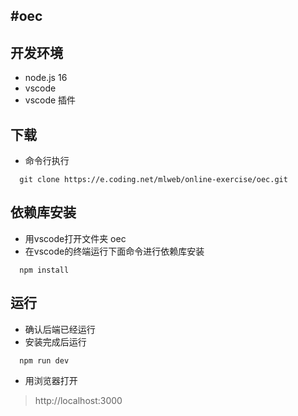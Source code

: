 #oec
---

## 开发环境
* node.js 16
* vscode
* vscode 插件 

## 下载
* 命令行执行
``` shell 
  git clone https://e.coding.net/mlweb/online-exercise/oec.git 
```

## 依赖库安装
* 用vscode打开文件夹 oec
* 在vscode的终端运行下面命令进行依赖库安装
```shell
  npm install
```

## 运行
* 确认后端已经运行
* 安装完成后运行
```shell
  npm run dev
```
* 用浏览器打开
> http://localhost:3000




